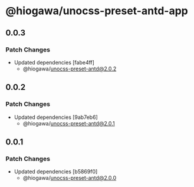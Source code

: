 # @hiogawa/unocss-preset-antd-app

## 0.0.3

### Patch Changes

- Updated dependencies [fabe4ff]
  - @hiogawa/unocss-preset-antd@2.0.2

## 0.0.2

### Patch Changes

- Updated dependencies [9ab7eb6]
  - @hiogawa/unocss-preset-antd@2.0.1

## 0.0.1

### Patch Changes

- Updated dependencies [b5869f0]
  - @hiogawa/unocss-preset-antd@2.0.0
